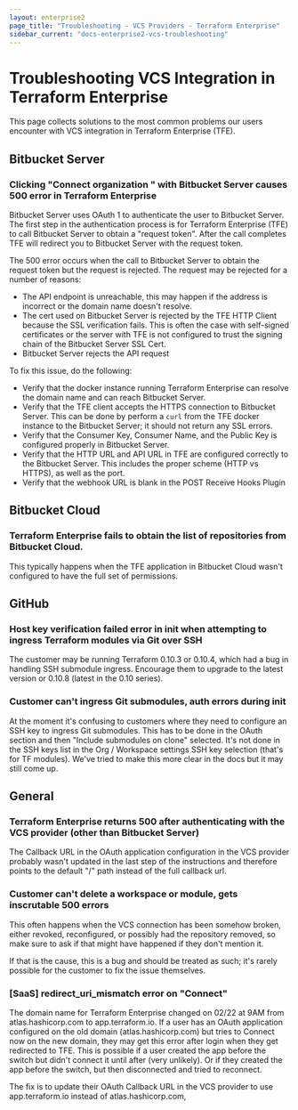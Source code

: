 ```yaml
---
layout: enterprise2
page_title: "Troubleshooting - VCS Providers - Terraform Enterprise"
sidebar_current: "docs-enterprise2-vcs-troubleshooting"
---
```


# Troubleshooting VCS Integration in Terraform Enterprise

This page collects solutions to the most common problems our users encounter with VCS integration in Terraform Enterprise (TFE).

## Bitbucket Server

### Clicking "Connect organization <X>" with Bitbucket Server causes 500 error in Terraform Enterprise

Bitbucket Server uses OAuth 1 to authenticate the user to Bitbucket Server. The first step in the authentication process is for Terraform Enterprise (TFE) to call Bitbucket Server to obtain a "request token". After the call completes TFE will redirect you to Bitbucket Server with the request token.



The 500 error occurs when the call to Bitbucket Server to obtain the request token but the request is rejected. The request may be rejected for a number of reasons:

- The API endpoint is unreachable, this may happen if the address is incorrect or the domain name doesn't resolve.
- The cert used on Bitbucket Server is rejected by the TFE HTTP Client because the SSL verification fails. This is often the case with self-signed certificates or the server with TFE is not configured to trust the signing chain of the  Bitbucket Server SSL Cert.
- Bitbucket Server rejects the API request



To fix this issue, do the following:

- Verify that the docker instance running Terraform Enterprise can resolve the domain name and can reach Bitbucket Server.
- Verify that the TFE client accepts the HTTPS connection to Bitbucket Server. This can be done by perform a `curl` from the TFE docker instance to the Bitbucket Server; it should not return any SSL errors.
- Verify that the Consumer Key, Consumer Name, and the Public Key is configured properly in Bitbucket Server.
- Verify that the HTTP URL and API URL in TFE are configured correctly to the Bitbucket Server. This includes the proper scheme (HTTP vs HTTPS), as well as the port.
- Verify that the webhook URL is blank in the POST Receive Hooks Plugin



## Bitbucket Cloud

### Terraform Enterprise fails to obtain the list of repositories from Bitbucket Cloud.

This typically happens when the TFE application in Bitbucket Cloud wasn't configured to have the full set of permissions.



## GitHub

### Host key verification failed error in init when attempting to ingress Terraform modules via Git over SSH

The customer may be running Terraform 0.10.3 or 0.10.4, which had a bug in handling SSH submodule ingress. Encourage them to upgrade to the latest version or 0.10.8 (latest in the 0.10 series).

### Customer can't ingress Git submodules, auth errors during init

At the moment it's confusing to customers where they need to configure an SSH key to ingress Git submodules. This has to be done in the OAuth section and then "Include submodules on clone" selected. It's not done in the SSH keys list in the Org / Workspace settings SSH key selection (that's for TF modules). We've tried to make this more clear in the docs but it may still come up.

## General

### Terraform Enterprise returns 500 after authenticating with the VCS provider (other than Bitbucket Server)

The Callback URL in the OAuth application configuration in the VCS provider probably wasn't updated in the last step of the instructions and therefore points to the default "/" path instead of the full callback url.



### Customer can't delete a workspace or module, gets inscrutable 500 errors

This often happens when the VCS connection has been somehow broken, either revoked, reconfigured, or possibly had the repository removed, so make sure to ask if that might have happened if they don't mention it.



If that is the cause, this is a bug and should be treated as such; it's rarely possible for the customer to fix the issue themselves.



### [SaaS] redirect_uri_mismatch error on "Connect"

The domain name for Terraform Enterprise changed on 02/22 at 9AM from atlas.hashicorp.com to app.terraform.io. If a user has an OAuth application configured on the old domain (atlas.hashicorp.com) but tries to Connect now on the new domain, they may get this error after login when they get redirected to TFE. This is possible if a user created the app before the switch but didn't connect it until after (very unlikely). Or if they created the app before the switch, but then disconnected and tried to reconnect.



The fix is to update their OAuth Callback URL in the VCS provider to use app.terraform.io instead of atlas.hashicorp.com,